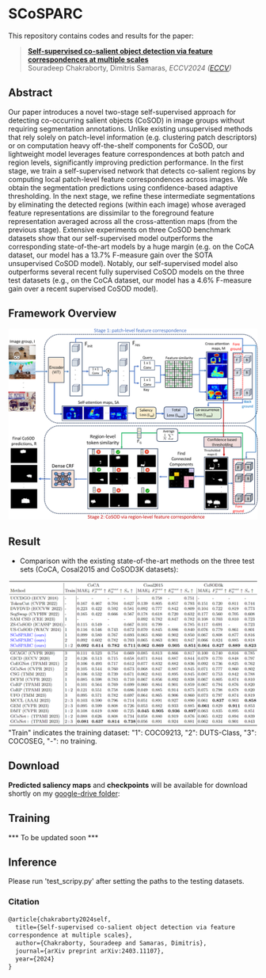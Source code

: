 # SCoSPARC
This repository contains codes and results for the paper:

> [**Self-supervised co-salient object detection via
feature correspondences at multiple scales**](https://www.ecva.net/papers/eccv_2024/papers_ECCV/papers/01402.pdf)  
> Souradeep Chakraborty, Dimitris Samaras, 
> *ECCV2024 ([ECCV](https://www.ecva.net/papers/eccv_2024/papers_ECCV/papers/01402.pdf))*

## Abstract

Our paper introduces a novel two-stage self-supervised approach for detecting co-occurring salient objects (CoSOD) in image groups without requiring segmentation annotations. Unlike existing unsupervised methods that rely solely on patch-level information (e.g. clustering patch descriptors) or on computation heavy off-the-shelf components for CoSOD, our lightweight model leverages feature correspondences at both patch and region levels, significantly improving prediction performance. In the first stage, we train a self-supervised network that detects co-salient regions by computing local patch-level feature correspondences across images. We obtain the segmentation predictions using confidence-based adaptive thresholding. In the next stage, we refine these intermediate segmentations by eliminating the detected regions (within each image) whose averaged feature representations are dissimilar to the foreground feature representation averaged across all the cross-attention maps (from the previous stage). Extensive experiments on three CoSOD benchmark datasets show that our self-supervised model outperforms the corresponding state-of-the-art models by a huge margin (e.g. on the CoCA dataset, our model has a 13.7% F-measure gain over the SOTA unsupervised CoSOD model). Notably, our self-supervised model also outperforms several recent fully supervised CoSOD models on the three test datasets (e.g., on the CoCA dataset, our model has a 4.6% F-measure gain over a recent supervised CoSOD model). 

## Framework Overview

![arch](images/proposed.png)

## Result

+ Comparison with the existing state-of-the-art methods on the three test sets (CoCA, Cosal2015 and CoSOD3K datasets):

![results](images/resul_prop.png)
"Train" indicates the training dataset: "1": COCO9213, "2": DUTS-Class, "3": COCOSEG, "-": no training.

## Download

​**Predicted saliency maps** and **checkpoints** will be available for download shortly on my [google-drive folder]():

## Training
  *** To be updated soon ***

## Inference
  Please run 'test_scripy.py' after setting the paths to the testing datasets.
  
### Citation

```
@article{chakraborty2024self,
  title={Self-supervised co-salient object detection via feature correspondence at multiple scales},
  author={Chakraborty, Souradeep and Samaras, Dimitris},
  journal={arXiv preprint arXiv:2403.11107},
  year={2024}
}


